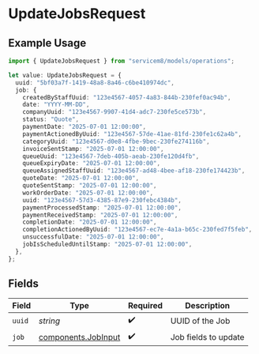 # UpdateJobsRequest

## Example Usage

```typescript
import { UpdateJobsRequest } from "servicem8/models/operations";

let value: UpdateJobsRequest = {
  uuid: "5bf03a7f-1419-48a8-8a46-c6be410974dc",
  job: {
    createdByStaffUuid: "123e4567-4057-4a83-844b-230fef0ac94b",
    date: "YYYY-MM-DD",
    companyUuid: "123e4567-9907-41d4-adc7-230fe5ce573b",
    status: "Quote",
    paymentDate: "2025-07-01 12:00:00",
    paymentActionedByUuid: "123e4567-57de-41ae-81fd-230fe1c62a4b",
    categoryUuid: "123e4567-d0e8-4fbe-9bec-230fe274116b",
    invoiceSentStamp: "2025-07-01 12:00:00",
    queueUuid: "123e4567-7deb-405b-aeab-230fe120d4fb",
    queueExpiryDate: "2025-07-01 12:00:00",
    queueAssignedStaffUuid: "123e4567-ad48-4bee-af18-230fe174423b",
    quoteDate: "2025-07-01 12:00:00",
    quoteSentStamp: "2025-07-01 12:00:00",
    workOrderDate: "2025-07-01 12:00:00",
    uuid: "123e4567-57d3-4385-87e9-230febc4384b",
    paymentProcessedStamp: "2025-07-01 12:00:00",
    paymentReceivedStamp: "2025-07-01 12:00:00",
    completionDate: "2025-07-01 12:00:00",
    completionActionedByUuid: "123e4567-ec7e-4a1a-b65c-230fed7f5feb",
    unsuccessfulDate: "2025-07-01 12:00:00",
    jobIsScheduledUntilStamp: "2025-07-01 12:00:00",
  },
};
```

## Fields

| Field                                                      | Type                                                       | Required                                                   | Description                                                |
| ---------------------------------------------------------- | ---------------------------------------------------------- | ---------------------------------------------------------- | ---------------------------------------------------------- |
| `uuid`                                                     | *string*                                                   | :heavy_check_mark:                                         | UUID of the Job                                            |
| `job`                                                      | [components.JobInput](../../models/components/jobinput.md) | :heavy_check_mark:                                         | Job fields to update                                       |